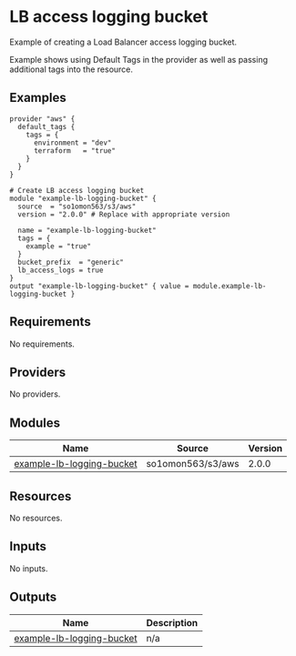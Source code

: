 # LB access logging bucket

Example of creating a Load Balancer access logging bucket.

Example shows using Default Tags in the provider as well as passing additional tags into the resource.
<!-- BEGINNING OF PRE-COMMIT-TERRAFORM DOCS HOOK -->


## Examples

```hcl
provider "aws" {
  default_tags {
    tags = {
      environment = "dev"
      terraform   = "true"
    }
  }
}

# Create LB access logging bucket
module "example-lb-logging-bucket" {
  source  = "so1omon563/s3/aws"
  version = "2.0.0" # Replace with appropriate version

  name = "example-lb-logging-bucket"
  tags = {
    example = "true"
  }
  bucket_prefix  = "generic"
  lb_access_logs = true
}
output "example-lb-logging-bucket" { value = module.example-lb-logging-bucket }
```

## Requirements

No requirements.

## Providers

No providers.

## Modules

| Name | Source | Version |
|------|--------|---------|
| <a name="module_example-lb-logging-bucket"></a> [example-lb-logging-bucket](#module\_example-lb-logging-bucket) | so1omon563/s3/aws | 2.0.0 |

## Resources

No resources.

## Inputs

No inputs.

## Outputs

| Name | Description |
|------|-------------|
| <a name="output_example-lb-logging-bucket"></a> [example-lb-logging-bucket](#output\_example-lb-logging-bucket) | n/a |


<!-- END OF PRE-COMMIT-TERRAFORM DOCS HOOK -->
